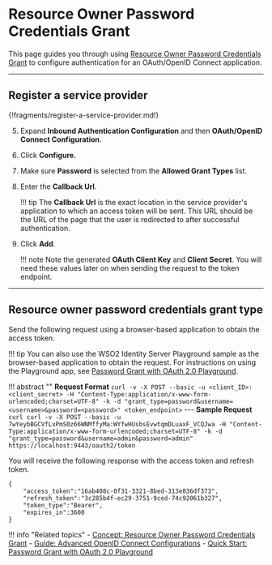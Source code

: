 # Resource Owner Password Credentials Grant

This page guides you through using [Resource Owner Password Credentials Grant](../../../references/concepts/authorization/resource-owner-grant/) 
to configure authentication for an OAuth/OpenID Connect application. 

----

## Register a service provider

{!fragments/register-a-service-provider.md!}

5. Expand **Inbound Authentication Configuration** and then **OAuth/OpenID Connect Configuration**. 

6. Click **Configure.**   

7. Make sure **Password** is selected from the **Allowed Grant Types** list.
        
8. Enter the **Callback Url**.

    !!! tip
        The **Callback Url** is the exact location in the service provider's application to which an access token will 
        be sent. This URL should be the URL of the page that the user is redirected to after successful authentication.
            
9.  Click **Add**. 

    !!! note
        Note the generated **OAuth Client Key** and **Client Secret**. You will need these values later on when sending 
        the request to the token endpoint.

----

## Resource owner password credentials grant type

Send the following request using a browser-based application to obtain the access token. 

!!! tip
    You can also use the WSO2 Identity Server Playground sample as the browser-based application to obtain the request. For instructions on using the Playground app, see [Password Grant with OAuth 2.0 Playground](../../../quick-starts/password-playground).


!!! abstract ""
    **Request Format**
    ```
    curl -v -X POST --basic -u <client_ID>:<client_secret> -H "Content-Type:application/x-www-form-urlencoded;charset=UTF-8" -k -d "grant_type=password&username=<username>&password=<password>" <token_endpoint>
    ```
    ---
    **Sample Request**
    ```curl
    curl -v -X POST --basic -u 7wYeybBGCVfLxPmS0z66WNMffyMa:WYfwHUsbsEvwtqmDLuaxF_VCQJwa -H "Content-Type:application/x-www-form-urlencoded;charset=UTF-8" -k -d "grant_type=password&username=admin&password=admin" https://localhost:9443/oauth2/token
    ```

You will receive the following response with the access token and refresh token. 

```
{
    "access_token":"16ab408c-0f31-3321-8bed-313e836df373",
    "refresh_token":"3c285b4f-ec29-3751-9ced-74c92061b327",
    "token_type":"Bearer",
    "expires_in":3600
}
```

!!! info "Related topics"
    - [Concept: Resource Owner Password Credentials Grant](../../../references/concepts/authorization/resource-owner-grant/)
    - [Guide: Advanced OpenID Connect Configurations](../../../guides/login/oauth-app-config-advanced)
    - [Quick Start: Password Grant with OAuth 2.0 Playground](../../../quick-starts/password-playground)
